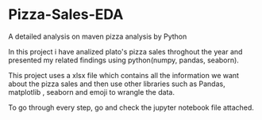 # Pizza-Sales-EDA
A detailed analysis on maven pizza analysis by Python

In this project i have analized plato's pizza sales throghout the year and presented my related findings using python(numpy, pandas, seaborn).

This project uses a xlsx file which contains all the information we want about the pizza sales and then use other libraries such as Pandas, matplotlib , seaborn and emoji to wrangle the data.

To go through every step, go and check the jupyter notebook file attached.
